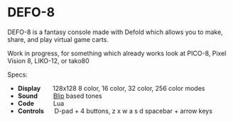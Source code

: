 # DEFO-8
DEFO-8 is a fantasy console made with Defold which allows you to make, share, and play virtual game carts.

Work in progress, for something which already works look at PICO-8, Pixel Vision 8, LIKO-12, or tako80

Specs:
* **Display** &nbsp;&nbsp;&nbsp;&nbsp;&nbsp;&nbsp;128x128 8 color, 16 color, 32 color, 256 color modes
* **Sound** &nbsp;&nbsp;&nbsp;&nbsp;&nbsp;&nbsp;&nbsp;&nbsp;[Blip](https://www.defold.com/community/projects/82830/) based tones
* **Code** &nbsp;&nbsp;&nbsp;&nbsp;&nbsp;&nbsp;&nbsp;&nbsp;&nbsp;&nbsp;Lua
* **Controls** &nbsp;&nbsp;&nbsp;&nbsp;&nbsp;D-pad + 4 buttons, z x w a s d spacebar + arrow keys
